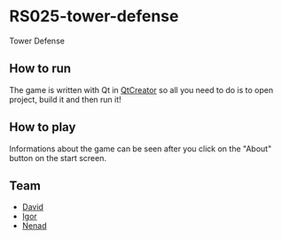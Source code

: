 # RS025-tower-defense
Tower Defense

## How to run
The game is written with Qt in [QtCreator](https://www.qt.io/download) so all you need to do is to open project, build it and then run it!

## How to play
Informations about the game can be seen after you click on the "About" button on the start screen.

## Team
* [David](https://github.com/davgav123)
* [Igor](https://github.com/Igor1996)
* [Nenad](https://github.com/nenadperisic)

